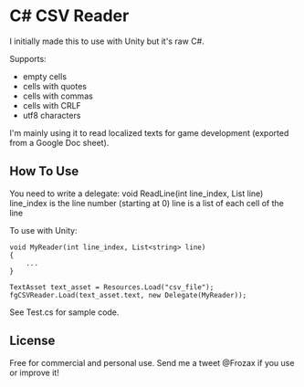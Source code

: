 C# CSV Reader
==========

I initially made this to use with Unity but it's raw C#.

Supports:
- empty cells
- cells with quotes
- cells with commas
- cells with CRLF
- utf8 characters

I'm mainly using it to read localized texts for game development (exported from a Google Doc sheet).

How To Use
-------

You need to write a delegate:
    void ReadLine(int line_index, List<string> line)
line_index is the line number (starting at 0)
line is a list of each cell of the line

To use with Unity:
    
    void MyReader(int line_index, List<string> line)
    {
        ...
    }

    TextAsset text_asset = Resources.Load("csv_file");
    fgCSVReader.Load(text_asset.text, new Delegate(MyReader));

See Test.cs for sample code.


License
-----
Free for commercial and personal use.
Send me a tweet @Frozax if you use or improve it!
